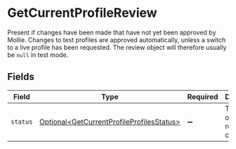 # GetCurrentProfileReview

Present if changes have been made that have not yet been approved by Mollie. Changes to test profiles are approved
automatically, unless a switch to a live profile has been requested. The review object will therefore usually be
`null` in test mode.


## Fields

| Field                                                                                                    | Type                                                                                                     | Required                                                                                                 | Description                                                                                              | Example                                                                                                  |
| -------------------------------------------------------------------------------------------------------- | -------------------------------------------------------------------------------------------------------- | -------------------------------------------------------------------------------------------------------- | -------------------------------------------------------------------------------------------------------- | -------------------------------------------------------------------------------------------------------- |
| `status`                                                                                                 | [Optional\<GetCurrentProfileProfilesStatus>](../../models/operations/GetCurrentProfileProfilesStatus.md) | :heavy_minus_sign:                                                                                       | The status of the requested changes.                                                                     | pending                                                                                                  |